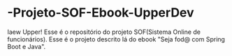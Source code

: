 # -Projeto-SOF-Ebook-UpperDev
Iaew Upper! Esse é o repositório do projeto SOF(Sistema Online de funcionários). Esse é o projeto descrito lá do ebook "Seja fod@ com Spring Boot e Java".
